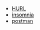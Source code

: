 - [HURL](https://github.com/Orange-OpenSource/hurl)
- [insomnia](https://docs.insomnia.rest/insomnia/send-your-first-request)
- [postman](https://www.postman.com/)